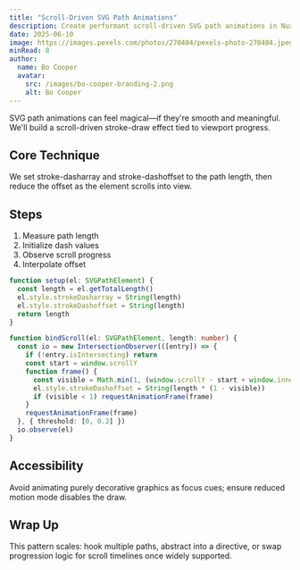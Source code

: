 ```yaml
---
title: "Scroll-Driven SVG Path Animations"
description: Create performant scroll-driven SVG path animations in Nuxt using IntersectionObserver + requestAnimationFrame—no heavy libs.
date: 2025-06-10
image: https://images.pexels.com/photos/270404/pexels-photo-270404.jpeg?auto=compress&cs=tinysrgb&w=1260&h=750&dpr=1
minRead: 8
author:
  name: Bo Cooper
  avatar:
    src: /images/bo-cooper-branding-2.png
    alt: Bo Cooper
---
```


SVG path animations can feel magical—if they're smooth and meaningful. We'll build a scroll-driven stroke-draw effect tied to viewport progress.

## Core Technique
We set stroke-dasharray and stroke-dashoffset to the path length, then reduce the offset as the element scrolls into view.

## Steps
1. Measure path length
2. Initialize dash values
3. Observe scroll progress
4. Interpolate offset

```ts
function setup(el: SVGPathElement) {
  const length = el.getTotalLength()
  el.style.strokeDasharray = String(length)
  el.style.strokeDashoffset = String(length)
  return length
}
```

```ts
function bindScroll(el: SVGPathElement, length: number) {
  const io = new IntersectionObserver(([entry]) => {
    if (!entry.isIntersecting) return
    const start = window.scrollY
    function frame() {
      const visible = Math.min(1, (window.scrollY - start + window.innerHeight * 0.2) / (entry.boundingClientRect.height + window.innerHeight))
      el.style.strokeDashoffset = String(length * (1 - visible))
      if (visible < 1) requestAnimationFrame(frame)
    }
    requestAnimationFrame(frame)
  }, { threshold: [0, 0.2] })
  io.observe(el)
}
```

## Accessibility
Avoid animating purely decorative graphics as focus cues; ensure reduced motion mode disables the draw.

## Wrap Up
This pattern scales: hook multiple paths, abstract into a directive, or swap progression logic for scroll timelines once widely supported.
